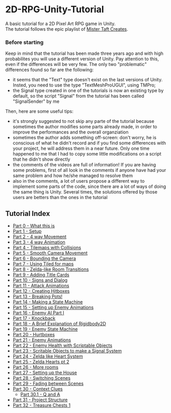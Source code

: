 # 2D-RPG-Unity-Tutorial
A basic tutorial for a 2D Pixel Art RPG game in Unity. <br/>
The tutorial follows the epic playlist of [Mister Taft Creates](https://www.youtube.com/c/MisterTaftCreates/playlists). 
### Before starting
Keep in mind that the tutorial has been made three years ago and with high probabilites you will use a different version of Unity. Pay attention to this, even if the differences will be very few. The only two "problematic" differences found so far are the following:
- it seems that the "Text" type doesn't exist on the last versions of Unity. Insted, you need to use the type "TextMeshProUGUI", using TMPro;
- the Signal type created in one of the tutorials is now an existing type by default, so the script "Signal" from the tutorial has been called "SignalSender" by me <br/>

Then, here are some useful tips:
- it's strongly suggested to not skip any parte of the tutorial because sometimes the author modifies some parts already made, in order to improve the performances and the overall organziation
- sometimes the author adds something off-screen: don't worry, he is conscious of what he didn't record and if you find some differences with your project, he will address them in a near future. Only one time happened to me that I had to copy some little modifications on a script that he didn't show directly 
- the comments of the videos are full of information! If you are having some problems, first of all look in the comments if anyone have had your same problem and how he/she managed to resolve them
- also in the comments, a lot of users propose a different way to implement some parts of the code, since there are a lot of ways of doing the same thing is Unity. Several times, the solutions offered by those users are betters than the ones in the tutorial

## Tutorial Index

- [Part 0 - What this is](https://www.youtube.com/watch?v=F5sMq8PrWuM&list=PL4vbr3u7UKWp0iM1WIfRjCDTI03u43Zfu)
- [Part 1 - Setup](https://www.youtube.com/watch?v=P98iXcpN9YQ&list=PL4vbr3u7UKWp0iM1WIfRjCDTI03u43Zfu&index=2)
- [Part 2 - 4 way Movement](https://www.youtube.com/watch?v=--N5IgSUQWI&list=PL4vbr3u7UKWp0iM1WIfRjCDTI03u43Zfu&index=3)
- [Part 3 - 4 way Animation](https://www.youtube.com/watch?v=Vfq13LRggwk&list=PL4vbr3u7UKWp0iM1WIfRjCDTI03u43Zfu&index=4)
- [Part 4 - Tilemaps with Collisions](https://www.youtube.com/watch?v=zA8wa-L5xek&list=PL4vbr3u7UKWp0iM1WIfRjCDTI03u43Zfu&index=6)
- [Part 5 - Smooth Camera Movement](https://www.youtube.com/watch?v=NwsUxJ3kDR4&list=PL4vbr3u7UKWp0iM1WIfRjCDTI03u43Zfu&index=7)
- [Part 6 - Bounding the Camera](https://www.youtube.com/watch?v=OWJa6lcFTXk&list=PL4vbr3u7UKWp0iM1WIfRjCDTI03u43Zfu&index=8)
- [Part 7 - Using Tiled for maps](https://www.youtube.com/watch?v=X-5RA0mI5Qk&list=PL4vbr3u7UKWp0iM1WIfRjCDTI03u43Zfu&index=9)
- [Part 8 - Zelda-like Room Transitions](https://www.youtube.com/watch?v=wtXXPfjpCsI&list=PL4vbr3u7UKWp0iM1WIfRjCDTI03u43Zfu&index=10)
- [Part 9 - Adding Title Cards](https://www.youtube.com/watch?v=uJl2YYiI-uM&list=PL4vbr3u7UKWp0iM1WIfRjCDTI03u43Zfu&index=11)
- [Part 10 - Signs and Dialog](https://www.youtube.com/watch?v=1NCvpZDtTMI&list=PL4vbr3u7UKWp0iM1WIfRjCDTI03u43Zfu&index=12)
- [Part 11 - Attack Animations](https://www.youtube.com/watch?v=p6Klz_NZpEQ&list=PL4vbr3u7UKWp0iM1WIfRjCDTI03u43Zfu&index=13)
- [Part 12 - Creating Hitboxes](https://www.youtube.com/watch?v=B1bQ8HSctX0&list=PL4vbr3u7UKWp0iM1WIfRjCDTI03u43Zfu&index=14)
- [Part 13 - Breaking Pots!](https://www.youtube.com/watch?v=EjeteWtaIEM&list=PL4vbr3u7UKWp0iM1WIfRjCDTI03u43Zfu&index=15)
- [Part 14 - Making a State Machine](https://www.youtube.com/watch?v=LbNGN7RYQkA&list=PL4vbr3u7UKWp0iM1WIfRjCDTI03u43Zfu&index=16)
- [Part 15 - Setting up Enemy Animations](https://www.youtube.com/watch?v=f0CLhrZC_-4&list=PL4vbr3u7UKWp0iM1WIfRjCDTI03u43Zfu&index=17)
- [Part 16 - Enemy AI Part I](https://www.youtube.com/watch?v=fw56EO6b7qo&list=PL4vbr3u7UKWp0iM1WIfRjCDTI03u43Zfu&index=18)
- [Part 17 - Knockback](https://www.youtube.com/watch?v=QnsGSCXknUY&list=PL4vbr3u7UKWp0iM1WIfRjCDTI03u43Zfu&index=19)
- [Part 18 - A Brief Explanation of Rigidbody2D](https://www.youtube.com/watch?v=Oykz1BMfD6g&list=PL4vbr3u7UKWp0iM1WIfRjCDTI03u43Zfu&index=20)
- [Part 19 - Enemy State Machine](https://www.youtube.com/watch?v=MVo64_dKujg&list=PL4vbr3u7UKWp0iM1WIfRjCDTI03u43Zfu&index=21)
- [Part 20 - Hurtboxes](https://www.youtube.com/watch?v=9cMJoKWxud8&list=PL4vbr3u7UKWp0iM1WIfRjCDTI03u43Zfu&index=22)
- [Part 21 - Enemy Animations](https://www.youtube.com/watch?v=65W65ihEvGU&list=PL4vbr3u7UKWp0iM1WIfRjCDTI03u43Zfu&index=23)
- [Part 22 - Enemy Health with Scriptable Objects](https://www.youtube.com/watch?v=baaCNZsOECI&list=PL4vbr3u7UKWp0iM1WIfRjCDTI03u43Zfu&index=24)
- [Part 23 - Scritable Objects to make a Signal System](https://www.youtube.com/watch?v=Lw3hNA5CkYY&list=PL4vbr3u7UKWp0iM1WIfRjCDTI03u43Zfu&index=25)
- [Part 24 - Zelda like Heart System](https://www.youtube.com/watch?v=cBKChMBO7CQ&list=PL4vbr3u7UKWp0iM1WIfRjCDTI03u43Zfu&index=26)
- [Part 25 - Zelda Hearts pt 2](https://www.youtube.com/watch?v=madv_VkYQno&list=PL4vbr3u7UKWp0iM1WIfRjCDTI03u43Zfu&index=27)
- [Part 26 - More rooms](https://www.youtube.com/watch?v=ASRvBqwYfaE&list=PL4vbr3u7UKWp0iM1WIfRjCDTI03u43Zfu&index=28)
- [Part 27 - Setting up the House](https://www.youtube.com/watch?v=IJzBLm7DV3M&list=PL4vbr3u7UKWp0iM1WIfRjCDTI03u43Zfu&index=29)
- [Part 28 - Switching Scenes](https://www.youtube.com/watch?v=wNl--exin90&list=PL4vbr3u7UKWp0iM1WIfRjCDTI03u43Zfu&index=30)
- [Part 29 - Fading between Scenes](https://www.youtube.com/watch?v=JcEJtEWjiZU&list=PL4vbr3u7UKWp0iM1WIfRjCDTI03u43Zfu&index=31)
- [Part 30 - Context Clues](https://www.youtube.com/watch?v=ct_5AvIk3vc&list=PL4vbr3u7UKWp0iM1WIfRjCDTI03u43Zfu&index=32)
  - [Part 30.1 - Q and A](https://www.youtube.com/watch?v=5AqHZ_YL59c&list=PL4vbr3u7UKWp0iM1WIfRjCDTI03u43Zfu&index=33)
- [Part 31 - Project Structure](https://www.youtube.com/watch?v=0SIJtezoJcM&list=PL4vbr3u7UKWp0iM1WIfRjCDTI03u43Zfu&index=34)
- [Part 32 - Treasure Chests 1](https://www.youtube.com/watch?v=INXCrkR_6Yo&list=PL4vbr3u7UKWp0iM1WIfRjCDTI03u43Zfu&index=35)
